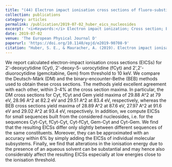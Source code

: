 ```yaml
---
title: "(44) Electron impact ionisation cross sections of fluoro-substituted nucleosides"
collection: publications
category: articles
permalink: /publication/2019-07-02_huber_eics_nucleosides
excerpt: '<i>Keywords:</i> Electron impact ionization; Cross section; Binary-encounter-Bethe method; Deutsch-Märk method; Fluoro-substituted nucleosides'
date: 2019-07-02
venue: 'The European Physical Journal D'
paperurl: 'https://doi.org/10.1140/epjd/e2019-90708-9'
citation: "Huber, S. E., & Mauracher, A. (2019). Electron impact ionisation cross sections of fluoro-substituted nucleosides. <i>The European Physical Journal D, 73</i>, 137."
---
```


We report calculated electron-impact ionisation cross sections (EICSs) for 2'-deoxycytidine (Cyt), 2'-deoxy-5-
uorocytidine (fCyt) and 2',2'-diuorocytidine (gemcitabine, Gem) from threshold to 10 keV. We compare the Deutsch-Märk (DM) and the binary-encounter-Bethe (BEB) methods used to obtain these cross sections. The methods yield excellent agreement with each other, within 3-4% at the cross section maxima. In particular, the DM cross sections for Cyt, fCyt and Gem yield maxima of 29.88 A^2 at 79 eV, 28.96 A^2 at 82.2 eV and 29.51 A^2 at 83.4 eV, respectively, whereas the BEB cross sections yield maxima of 28.89 A^2 at 87.6 eV, 27.97 A^2 at 91.6 eV and 29.02 A^2 at 93.4 eV, respectively. In addition, we compute EICSs for small sequences built from the considered nucleosides, i.e. for the sequences Cyt-Cyt, fCyt-Cyt, Cyt-fCyt, Gem-Cyt and Cyt-Gem. We find that the resulting EICSs differ only slightly between different sequences of the same constituents. Moreover, they can be approximated with an accuracy within 6% by simply adding the EICSs of individual molecular subsystems. Finally, we find that alterations in the ionisation energy due to the presence of an aqueous solvent can be substantial and may hence also considerably affect the resulting EICSs especially at low energies close to the ionisation threshold.